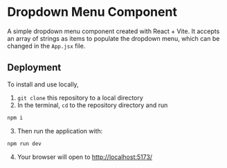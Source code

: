 # Dropdown Menu Component
A simple dropdown menu component created with React + Vite. It accepts an array of strings as items to populate the dropdown menu, which can be changed in the `App.jsx` file.

## Deployment

To install and use locally,

1. `git clone` this repository to a local directory
2. In the terminal, `cd` to the repository directory and run

```bash
npm i
```

3. Then run the application with:

```bash
npm run dev
```

4. Your browser will open to [http://localhost:5173/](http://localhost:5173/)
